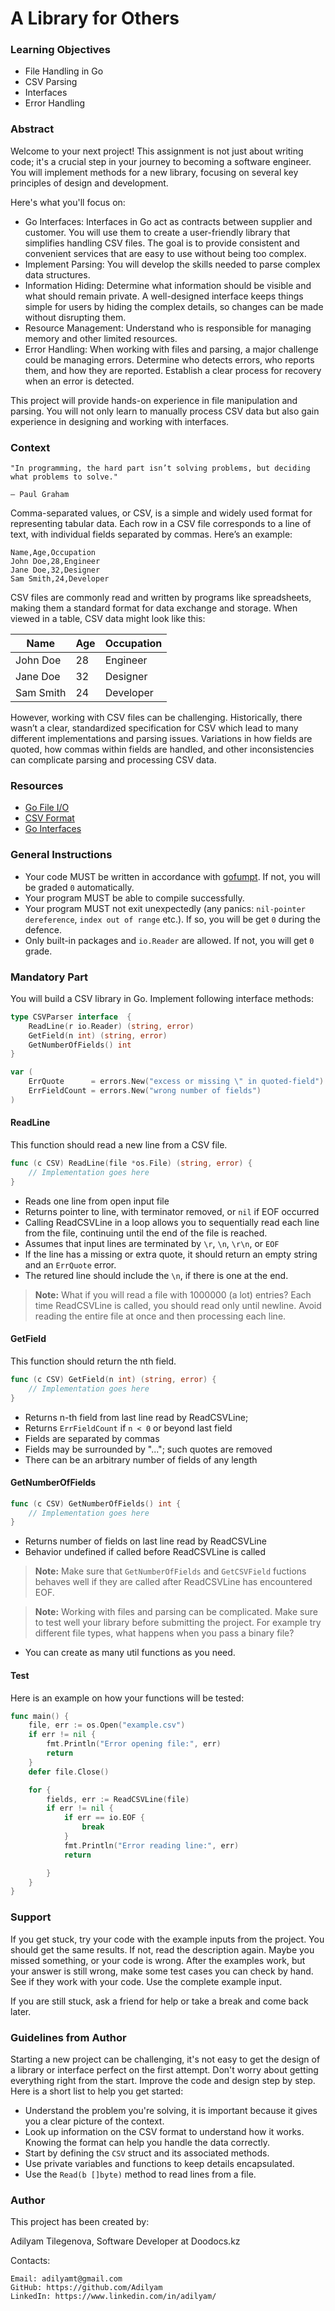 <!-- > **Note:**


    Tip: project name here
-->

# A Library for Others

### Learning Objectives

- File Handling in Go
- CSV Parsing
- Interfaces
- Error Handling

### Abstract

Welcome to your next project! This assignment is not just about writing code; it's a crucial step in your journey to becoming a software engineer. You will implement methods for a new library, focusing on several key principles of design and development.

Here's what you'll focus on:

- Go Interfaces: Interfaces in Go act as contracts between supplier and customer. You will use them to create a user-friendly library that simplifies handling CSV files. The goal is to provide consistent and convenient services that are easy to use without being too complex.
- Implement Parsing: You will develop the skills needed to parse complex data structures.
- Information Hiding: Determine what information should be visible and what should remain private. A well-designed interface keeps things simple for users by hiding the complex details, so changes can be made without disrupting them.
- Resource Management: Understand who is responsible for managing memory and other limited resources.
- Error Handling: When working with files and parsing, a major challenge could be managing errors. Determine who detects errors, who reports them, and how they are reported. Establish a clear process for recovery when an error is detected.

This project will provide hands-on experience in file manipulation and parsing. You will not only learn to manually process CSV data but also gain experience in designing and working with interfaces.

### Context

    "In programming, the hard part isn’t solving problems, but deciding what problems to solve."

    — Paul Graham

Comma-separated values, or CSV, is a simple and widely used format for representing tabular data. Each row in a CSV file corresponds to a line of text, with individual fields separated by commas. Here’s an example:

```csv
Name,Age,Occupation
John Doe,28,Engineer
Jane Doe,32,Designer
Sam Smith,24,Developer
```

CSV files are commonly read and written by programs like spreadsheets, making them a standard format for data exchange and storage. When viewed in a table, CSV data might look like this:

| Name      | Age | Occupation |
| --------- | --- | ---------- |
| John Doe  | 28  | Engineer   |
| Jane Doe  | 32  | Designer   |
| Sam Smith | 24  | Developer  |

However, working with CSV files can be challenging. Historically, there wasn’t a clear, standardized specification for CSV which lead to many different implementations and parsing issues. Variations in how fields are quoted, how commas within fields are handled, and other inconsistencies can complicate parsing and processing CSV data.

### Resources

<!-- Tip: useful resources here -->

- [Go File I/O](https://golang.org/pkg/os/)
- [CSV Format](https://tools.ietf.org/html/rfc4180)
- [Go Interfaces](https://golang.org/doc/effective_go.html#interfaces)

### General Instructions

<!--
    Tip: general instructions here
    You MUST change this points to align with your project.
-->

- Your code MUST be written in accordance with [gofumpt](https://github.com/mvdan/gofumpt). If not, you will be graded `0` automatically.
- Your program MUST be able to compile successfully.
- Your program MUST not exit unexpectedly (any panics: `nil-pointer dereference`, `index out of range` etc.). If so, you will be get `0` during the defence.
- Only built-in packages and `io.Reader` are allowed. If not, you will get `0` grade.

### Mandatory Part

You will build a CSV library in Go. Implement following interface methods:

```go
type CSVParser interface  {
    ReadLine(r io.Reader) (string, error)
    GetField(n int) (string, error)
    GetNumberOfFields() int
}

var (
    ErrQuote      = errors.New("excess or missing \" in quoted-field")
    ErrFieldCount = errors.New("wrong number of fields")
)
```

#### ReadLine

This function should read a new line from a CSV file.

```go
func (c CSV) ReadLine(file *os.File) (string, error) {
    // Implementation goes here
}
```

- Reads one line from open input file
- Returns pointer to line, with terminator removed, or `nil` if EOF occurred
- Calling ReadCSVLine in a loop allows you to sequentially read each line from the file, continuing until the end of the file is reached.
- Assumes that input lines are terminated by `\r`, `\n`, `\r\n`, or `EOF`
- If the line has a missing or extra quote, it should return an empty string and an `ErrQuote` error.
- The retured line should include the `\n`, if there is one at the end.

> **Note:**
> What if you will read a file with 1000000 (a lot) entries?
> Each time ReadCSVLine is called, you should read only until newline. Avoid reading the entire file at once and then processing each line.

#### GetField

This function should return the nth field.

```go
func (c CSV) GetField(n int) (string, error) {
    // Implementation goes here
}

```

- Returns n-th field from last line read by ReadCSVLine;
- Returns `ErrFieldCount` if `n < 0` or beyond last field
- Fields are separated by commas
- Fields may be surrounded by "..."; such quotes are removed
- There can be an arbitrary number of fields of any length

#### GetNumberOfFields

```go
func (c CSV) GetNumberOfFields() int {
    // Implementation goes here
}
```

- Returns number of fields on last line read by ReadCSVLine
- Behavior undefined if called before ReadCSVLine is called

> **Note:**
> Make sure that `GetNumberOfFields` and `GetCSVField` fuctions behaves well if they are called after ReadCSVLine has encountered EOF.

> **Note:**
> Working with files and parsing can be complicated. Make sure to test well your library before submitting the project. For example try different file types, what happens when you pass a binary file?

- You can create as many util functions as you need.

#### Test

Here is an example on how your functions will be tested:

```go
func main() {
    file, err := os.Open("example.csv")
    if err != nil {
        fmt.Println("Error opening file:", err)
        return
    }
    defer file.Close()

    for {
        fields, err := ReadCSVLine(file)
        if err != nil {
            if err == io.EOF {
                break
            }
            fmt.Println("Error reading line:", err)
            return

        }
    }
}
```

### Support

<!--
    Tip: leave this section unchanged.
    This is a static text, which student must read in every project.
-->

If you get stuck, try your code with the example inputs from the project. You should get the same results. If not, read the description again. Maybe you missed something, or your code is wrong. After the examples work, but your answer is still wrong, make some test cases you can check by hand. See if they work with your code. Use the complete example input.

If you are still stuck, ask a friend for help or take a break and come back later.

### Guidelines from Author

Starting a new project can be challenging, it's not easy to get the design of a library or interface perfect on the first attempt. Don't worry about getting everything right from the start. Improve the code and design step by step. Here is a short list to help you get started:

- Understand the problem you're solving, it is important because it gives you a clear picture of the context.
- Look up information on the CSV format to understand how it works. Knowing the format can help you handle the data correctly.
- Start by defining the `CSV` struct and its associated methods.
- Use private variables and functions to keep details encapsulated.
- Use the `Read(b []byte)` method to read lines from a file.

### Author

This project has been created by:

<!-- Tip: type here author's name, position and company -->

Adilyam Tilegenova, Software Developer at Doodocs.kz

Contacts:

<!--
    Tip: list of contacts to reach the author.
    It can be email, linkedin, telegram, instagram, etc.
-->

    Email: adilyamt@gmail.com
    GitHub: https://github.com/Adilyam
    LinkedIn: https://www.linkedin.com/in/adilyam/
